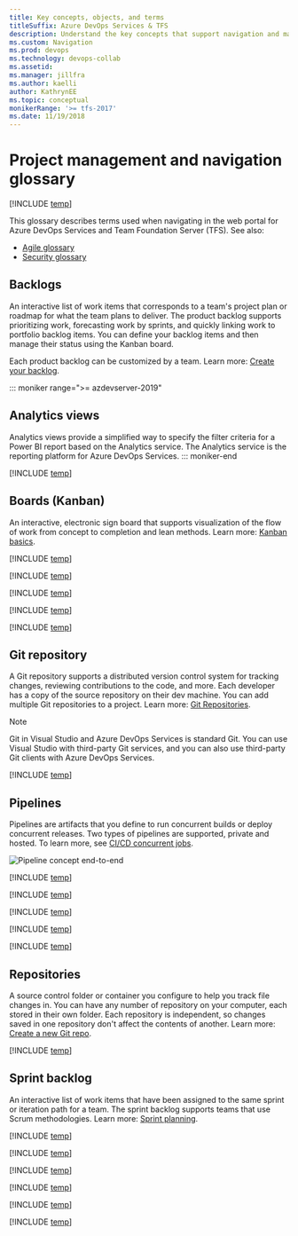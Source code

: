 ```yaml
---
title: Key concepts, objects, and terms
titleSuffix: Azure DevOps Services & TFS
description: Understand the key concepts that support navigation and managing projects available with Azure DevOps & Team Foundation Server  
ms.custom: Navigation
ms.prod: devops
ms.technology: devops-collab
ms.assetid: 
ms.manager: jillfra
ms.author: kaelli
author: KathrynEE
ms.topic: conceptual
monikerRange: '>= tfs-2017'
ms.date: 11/19/2018
---
```



# Project management and navigation glossary   

[!INCLUDE [temp](../../_shared/version-tfs-2017-through-vsts.md)] 
 
This glossary describes terms used when navigating in the web portal for  Azure DevOps Services and Team Foundation Server (TFS).  See also: 
- [Agile glossary](../../boards/work-items/agile-glossary.md) 
- [Security glossary](../../organizations/security/security-glossary.md)  


## Backlogs 
An interactive list of work items that corresponds to a team's project plan or roadmap for what the team plans to deliver. The product backlog supports prioritizing work, forecasting work by sprints, and quickly linking work to portfolio backlog items. You can define your backlog items and then manage their status using the Kanban board. 

Each product backlog can be customized by a team. Learn more: [Create your backlog](../../boards/backlogs/create-your-backlog.md).   

::: moniker range=">= azdevserver-2019"
## Analytics views
Analytics views provide a simplified way to specify the filter criteria for a Power BI report based on the Analytics service. The Analytics service is the reporting platform for Azure DevOps Services. 
::: moniker-end

[!INCLUDE [temp](../../_shared/glossary-terms/area-paths.md)] 

## Boards (Kanban) 
An interactive, electronic sign board that supports visualization of the flow of work from concept to completion and lean methods. Learn more: [Kanban basics](../../boards/boards/kanban-basics.md).

[!INCLUDE [temp](../../_shared/glossary-terms/collections.md)] 

[!INCLUDE [temp](../../_shared/glossary-terms/dashboards.md)] 

[!INCLUDE [temp](../../_shared/glossary-terms/extensions.md)] 

[!INCLUDE [temp](../../_shared/glossary-terms/favorites.md)] 

[!INCLUDE [temp](../../_shared/glossary-terms/follow.md)] 

## Git repository

A Git repository supports a distributed version control system for tracking changes, reviewing contributions to the code, and more. Each developer has a copy of the source repository on their dev machine. You can add multiple Git repositories to a project. Learn more: [Git Repositories](../../repos/git/index.md).  

> [!NOTE]   
> Git in Visual Studio and Azure DevOps Services is standard Git. You can use Visual Studio with third-party Git services, and you can also use third-party Git clients with Azure DevOps Services.

[!INCLUDE [temp](../../_shared/glossary-terms/notifications.md)]


## Pipelines 

Pipelines are artifacts that you define to run concurrent builds or deploy concurrent releases. Two types of pipelines are supported, private and hosted. To learn more, see [CI/CD concurrent jobs](../../pipelines/licensing/concurrent-jobs.md). 

![Pipeline concept end-to-end](/azure/devops/pipelines/_img/pipeline-concept-end-to-end.png)

[!INCLUDE [temp](../../_shared/glossary-terms/plans.md)] 

[!INCLUDE [temp](../../_shared/glossary-terms/process.md)] 

[!INCLUDE [temp](../../_shared/glossary-terms/projects.md)] 

[!INCLUDE [temp](../../_shared/glossary-terms/public-projects.md)] 


[!INCLUDE [temp](../../_shared/glossary-terms/queries.md)] 

## Repositories

A source control folder or container you configure to help you track file changes in. You can have any number of repository on your computer, each stored in their own folder. Each repository is independent, so changes saved in one repository don't affect the contents of another. Learn more: [Create a new Git repo](../../repos/git/creatingrepo.md).    

[!INCLUDE [temp](../../_shared/glossary-terms/sprints.md)] 

## Sprint backlog 
An interactive list of work items that have been assigned to the same sprint or iteration path for a team. The sprint backlog supports teams that use Scrum methodologies. Learn more: [Sprint planning](../../boards/sprints/assign-work-sprint.md).  

 
[!INCLUDE [temp](../../_shared/glossary-terms/taskboard.md)] 

[!INCLUDE [temp](../../_shared/glossary-terms/teams.md)] 

[!INCLUDE [temp](../../_shared/glossary-terms/tfvc-repo.md)] 

[!INCLUDE [temp](../../_shared/glossary-terms/widgets.md)] 

[!INCLUDE [temp](../../_shared/glossary-terms/work-items.md)] 

[!INCLUDE [temp](../../_shared/glossary-terms/work-item-types.md)] 
